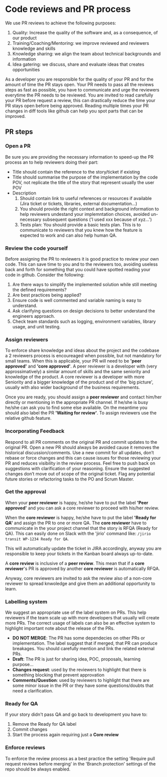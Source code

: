 # Code reviews and PR process

We use PR reviews to achieve the following purposes:
  1. Quality: Increase the quality of the software and, as a consequence, of our product
  2. Training/Coaching/Mentoring: we improve reviewed and reviewers knowledge and skills
  3. Knowledge sharing: we align the team about technical backgrounds and information
  4. Idea gatering: we discuss, share and evaluate ideas that creates opportunities

As a developer you are responsible for the quality of your PR and for the amount of time the PR stays open.
Your PR needs to pass all the reviews steps as fast as possible, you have to communicate and urge the reviewers everytime the PR needs to be reviewed.
You are invited to read carefully your PR before request a review, this can drastically reduce the time your PR stays open before being approved.
Reading multiple times your PR changes in diff tools like github can help you spot parts that can be improved.

## PR steps
### Open a PR

Be sure you are providing the necessary information to speed-up the PR process an to help reviewers doing their part:

* Title should contain the reference to the story/ticket if existing
* Title should summarise the purpose of the implementation by the code POV, not replicate the title of the story that represent usually the user POV
* Description
  1. Should contain link to useful references or resources if available (Jira ticket or tickets, libraries, external documentation...)
  2. You should provide the right context and background information to help reviewers undestand your implemntation choices, avoided un-necessary subsequent questions ('I used xxx because of xyz...')
  3. Tests plan: You should provide a basic tests plan. This is to communicate to reviewers that you knew how the feature is expected to work and can also help human QA.

### Review the code yourself

Before assigning the PR to reviewers it is good practice to review your own code.
This can save time to you and to the reviewers too, avoiding useless back and forth for something that you could have spotted reading your code in github.
Consider the following:

1. Are there ways to simplify the implemented solution while still meeting the defined requirements?
2. Are best practices being applied?
3. Ensure code is well commented and variable naming is easy to understand. 
4. Ask clarifying questions on design decisions to better understand the engineers approach.
5. Check team standards such as logging, environment variables, library usage, and unit testing.

### Assign reviewers

To enforce share knowledge and ideas about the project and the codebase a 2 reviewers process is encoureaged when possible, but not mandatory for small teams. 
When this is applicable, your PR will need to be **'peer approved'** and **'core approved'**.
A peer reviewer is a developer with (very approssimatively) a similar amount of skills and the same seniority and knowledge of the product.
A core reviewer is a developer with more Seniority and a bigger knowledge of the product and of the 'big picture', usually with also wider background of the business requirements.

Once you are ready, you should assign a **peer reviewer** and contact him/her directly or mentioning in the appropriate PR channel.
If he/she is busy he/she can ask you to find some else available. 
On the meantime you should also label the PR **'Waiting for review'**.
To assign reviewers use the relative github feature.

### Incorporating Feedback

Respond to all PR comments on the original PR and commit updates to the original PR.
Open a new PR should always be avoided cause it removes the historical discussion/comments.
Use a new commit for all updates, don’t rebase or force changes and this can cause issues for those reviewing your PR and reduces visibility in the review process.
Feel free to push back on suggestions with clarification of your reasoning.
Ensure the suggested changes don’t move out of scope of the original ticket. Flag any potential future stories or refactoring tasks to the PO and Scrum Master.

### Get the approval

When your **peer reviewer** is happy, he/she have to put the label **'Peer approved'** and you can ask a core reviewer to proceed with his/her review.

When the **core reviewer** is happy, he/she have to put the label **'Ready for QA'** and assign the PR to one or more QA.
The **core reviewer** have to communicate in the your project channel that the story is RFQA (Ready for QA). This can easily done on Slack with the 'jirio' command like: ```/jirio transit WP-1234 Ready for QA```.

This will automatically update the ticket in JIRA accordingly, anyway you are responsible to keep your tickets in the Kanban board always up-to-date.

A **core review** is inclusive of a **peer review**. This mean that if a **core reviewer**'s PR is approved by another **core reviewer** is automatically RFQA.

Anyway, core reviewers are invited to ask the review also of a non-core reviewer to spread knwoledge and give them an additional opportunity to learn.

### Labelling system

We suggest an appropriate use of the label system on PRs.
This help reviewers if the team scale up with more developers that usually will create more PRs.
The correct usage of labels can also be an effective system to highlight important note about the release of the PRs.

* **DO NOT MERGE**: The PR has some dependecies on other PRs or implementation. The label suggest that if merged, that PR can produce breakages. You should carefully mention and link the related external PRs.
* **Draft**: The PR is just for sharing idea, POC, proposals, learning purpose...
* **Changes request**: used by the reviewers to highlight that there is something blocking that prevent approvation
* **Comments/Question**: used by reviewers to highlight that there are some minor issue in the PR or they have some questions/doubts that need a clarification. 

### Ready for QA

If your story didn't pass QA and go back to development you have to:

  1. Remove the Ready for QA label
  2. Commit changes
  3. Start the process again requiring just a **Core review**

### Enforce reviews

To enforce the review process as a best practice the setting 'Require pull request reviews before merging' in the 'Branch protection' settings of the repo should be always enabled.
